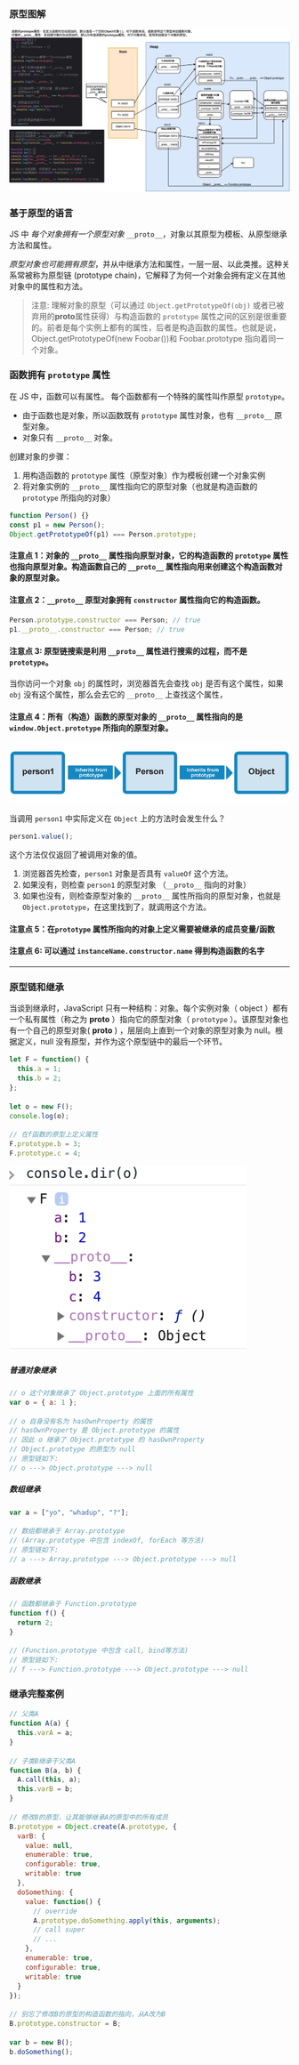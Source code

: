### 原型图解

![image](./PrototypeFull.png)

### 基于原型的语言

JS 中 _每个对象拥有一个原型对象_ `__proto__`，对象以其原型为模板、从原型继承方法和属性。

_原型对象也可能拥有原型_，并从中继承方法和属性，一层一层、以此类推。这种关系常被称为原型链 (prototype chain)，它解释了为何一个对象会拥有定义在其他对象中的属性和方法。

> 注意: 理解对象的原型（可以通过 `Object.getPrototypeOf(obj)` 或者已被弃用的**proto**属性获得）与构造函数的 `prototype` 属性之间的区别是很重要的。前者是每个实例上都有的属性，后者是构造函数的属性。也就是说，Object.getPrototypeOf(new Foobar())和 Foobar.prototype 指向着同一个对象。

### 函数拥有 `prototype` 属性

在 JS 中，函数可以有属性。 每个函数都有一个特殊的属性叫作原型 `prototype`。

- 由于函数也是对象，所以函数既有 `prototype` 属性对象，也有 `__proto__` 原型对象。
- 对象只有 `__proto__` 对象。

创建对象的步骤：

1. 用构造函数的 `prototype` 属性（原型对象）作为模板创建一个对象实例
2. 将对象实例的 `__proto__` 属性指向它的原型对象（也就是构造函数的 `prototype` 所指向的对象）

```js
function Person() {}
const p1 = new Person();
Object.getPrototypeOf(p1) === Person.prototype;
```

#### 注意点 1：对象的 `__proto__` 属性指向原型对象，它的构造函数的 `prototype` 属性也指向原型对象。构造函数自己的 `__proto__` 属性指向用来创建这个构造函数对象的原型对象。

#### 注意点 2：`__proto__` 原型对象拥有 `constructor` 属性指向它的构造函数。

```js
Person.prototype.constructor === Person; // true
p1.__proto__.constructor === Person; // true
```

#### 注意点 3: 原型链搜索是利用 `__proto__` 属性进行搜索的过程，而不是 `prototype`。

当你访问一个对象 `obj` 的属性时，浏览器首先会查找 `obj` 是否有这个属性，如果 `obj` 没有这个属性，那么会去它的 `__proto__` 上查找这个属性，

#### 注意点 4：所有（构造）函数的原型对象的 `__proto__` 属性指向的是 `window.Object.prototype` 所指向的原型对象。

![image](./prototype.png)

当调用 `person1` 中实际定义在 `Object` 上的方法时会发生什么？

```js
person1.value();
```

这个方法仅仅返回了被调用对象的值。

1. 浏览器首先检查，`person1` 对象是否具有 `valueOf` 这个方法。
2. 如果没有，则检查 `person1` 的原型对象 （`__proto__` 指向的对象）
3. 如果也没有，则检查原型对象的 `__proto__` 属性所指向的原型对象，也就是 `Object.prototype`，在这里找到了，就调用这个方法。

#### 注意点 5：在`prototype` 属性所指向的对象上定义需要被继承的成员变量/函数

#### 注意点 6: 可以通过 `instanceName.constructor.name` 得到构造函数的名字

---

### 原型链和继承

当谈到继承时，JavaScript 只有一种结构：对象。每个实例对象（ object ）都有一个私有属性（称之为 **proto** ）指向它的原型对象（ `prototype` ）。该原型对象也有一个自己的原型对象( **proto** ) ，层层向上直到一个对象的原型对象为 null。根据定义，null 没有原型，并作为这个原型链中的最后一个环节。

```js
let F = function() {
  this.a = 1;
  this.b = 2;
};

let o = new F();
console.log(o);

// 在f函数的原型上定义属性
F.prototype.b = 3;
F.prototype.c = 4;
```

![image](./inheritance.png)

##### 普通对象继承

```js
// o 这个对象继承了 Object.prototype 上面的所有属性
var o = { a: 1 };

// o 自身没有名为 hasOwnProperty 的属性
// hasOwnProperty 是 Object.prototype 的属性
// 因此 o 继承了 Object.prototype 的 hasOwnProperty
// Object.prototype 的原型为 null
// 原型链如下:
// o ---> Object.prototype ---> null
```

##### 数组继承

```js
var a = ["yo", "whadup", "?"];

// 数组都继承于 Array.prototype
// (Array.prototype 中包含 indexOf, forEach 等方法)
// 原型链如下:
// a ---> Array.prototype ---> Object.prototype ---> null
```

##### 函数继承

```js
// 函数都继承于 Function.prototype
function f() {
  return 2;
}

// (Function.prototype 中包含 call, bind等方法)
// 原型链如下:
// f ---> Function.prototype ---> Object.prototype ---> null
```

### 继承完整案例

```js
// 父类A
function A(a) {
  this.varA = a;
}

// 子类B继承于父类A
function B(a, b) {
  A.call(this, a);
  this.varB = b;
}

// 修改B的原型，让其能够继承A的原型中的所有成员
B.prototype = Object.create(A.prototype, {
  varB: {
    value: null,
    enumerable: true,
    configurable: true,
    writable: true
  },
  doSomething: {
    value: function() {
      // override
      A.prototype.doSomething.apply(this, arguments);
      // call super
      // ...
    },
    enumerable: true,
    configurable: true,
    writable: true
  }
});

// 别忘了修改B的原型的构造函数的指向，从A改为B
B.prototype.constructor = B;

var b = new B();
b.doSomething();
```
